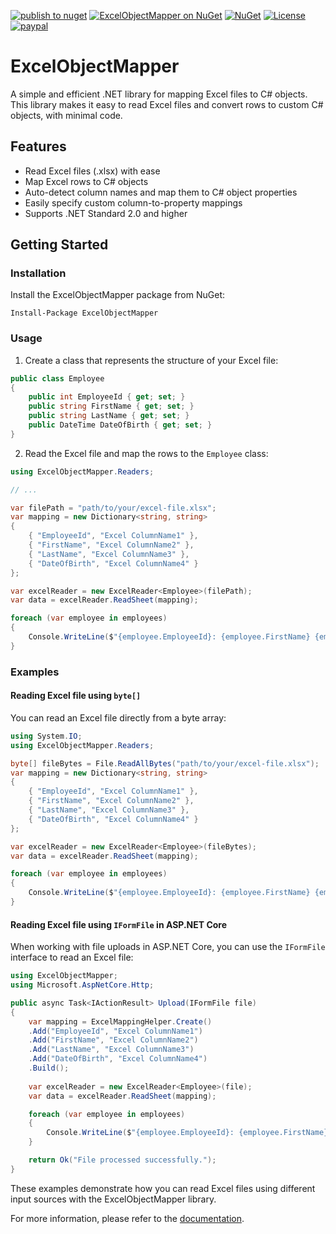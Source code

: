 [![publish to nuget](https://github.com/ShadyNagy/ExcelObjectMapper/actions/workflows/nugt-publish.yml/badge.svg)](https://github.com/ShadyNagy/ExcelObjectMapper/actions/workflows/nugt-publish.yml)
[![ExcelObjectMapper on NuGet](https://img.shields.io/nuget/v/ExcelObjectMapper?label=ExcelObjectMapper)](https://www.nuget.org/packages/ExcelObjectMapper/)
[![NuGet](https://img.shields.io/nuget/dt/ExcelObjectMapper)](https://www.nuget.org/packages/ExcelObjectMapper)
[![License](https://img.shields.io/badge/License-MIT-blue.svg)](https://github.com/ShadyNagy/ExcelObjectMapper/blob/main/LICENSE)
[![paypal](https://img.shields.io/badge/PayPal-tip%20me-green.svg?logo=paypal)](https://www.paypal.me/shadynagy)

# ExcelObjectMapper

A simple and efficient .NET library for mapping Excel files to C# objects. This library makes it easy to read Excel files and convert rows to custom C# objects, with minimal code.

## Features

- Read Excel files (.xlsx) with ease
- Map Excel rows to C# objects
- Auto-detect column names and map them to C# object properties
- Easily specify custom column-to-property mappings
- Supports .NET Standard 2.0 and higher

## Getting Started

### Installation

Install the ExcelObjectMapper package from NuGet:

```
Install-Package ExcelObjectMapper
```

### Usage

1. Create a class that represents the structure of your Excel file:

```csharp
public class Employee
{
    public int EmployeeId { get; set; }
    public string FirstName { get; set; }
    public string LastName { get; set; }
    public DateTime DateOfBirth { get; set; }
}
```
2. Read the Excel file and map the rows to the `Employee` class:

```csharp
using ExcelObjectMapper.Readers;

// ...

var filePath = "path/to/your/excel-file.xlsx";
var mapping = new Dictionary<string, string>
{
    { "EmployeeId", "Excel ColumnName1" },
    { "FirstName", "Excel ColumnName2" },
    { "LastName", "Excel ColumnName3" },
    { "DateOfBirth", "Excel ColumnName4" }
};

var excelReader = new ExcelReader<Employee>(filePath);
var data = excelReader.ReadSheet(mapping);

foreach (var employee in employees)
{
    Console.WriteLine($"{employee.EmployeeId}: {employee.FirstName} {employee.LastName}");
}
```

### Examples

#### Reading Excel file using `byte[]`

You can read an Excel file directly from a byte array:

```csharp
using System.IO;
using ExcelObjectMapper.Readers;

byte[] fileBytes = File.ReadAllBytes("path/to/your/excel-file.xlsx");
var mapping = new Dictionary<string, string>
{
    { "EmployeeId", "Excel ColumnName1" },
    { "FirstName", "Excel ColumnName2" },
    { "LastName", "Excel ColumnName3" },
    { "DateOfBirth", "Excel ColumnName4" }
};

var excelReader = new ExcelReader<Employee>(fileBytes);
var data = excelReader.ReadSheet(mapping);

foreach (var employee in employees)
{
    Console.WriteLine($"{employee.EmployeeId}: {employee.FirstName} {employee.LastName}");
}
```

#### Reading Excel file using `IFormFile` in ASP.NET Core

When working with file uploads in ASP.NET Core, you can use the `IFormFile` interface to read an Excel file:

```csharp
using ExcelObjectMapper;
using Microsoft.AspNetCore.Http;

public async Task<IActionResult> Upload(IFormFile file)
{
    var mapping = ExcelMappingHelper.Create()
    .Add("EmployeeId", "Excel ColumnName1")
    .Add("FirstName", "Excel ColumnName2")
    .Add("LastName", "Excel ColumnName3")
    .Add("DateOfBirth", "Excel ColumnName4")
    .Build();
    
    var excelReader = new ExcelReader<Employee>(file);
    var data = excelReader.ReadSheet(mapping);

    foreach (var employee in employees)
    {
        Console.WriteLine($"{employee.EmployeeId}: {employee.FirstName} {employee.LastName}");
    }

    return Ok("File processed successfully.");
}
```

These examples demonstrate how you can read Excel files using different input sources with the ExcelObjectMapper library.

For more information, please refer to the [documentation](https://github.com/ShadyNagy/ExcelObjectMapper/blob/main/README.md).
